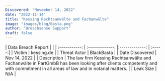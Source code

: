 ```yaml
---
Discovered: "November 14, 2022"
date: "2022-11-14"
title: "Kessing Rechtsanwälte und Fachanwälte"
image: "images/blog/Basta.png"
author: "Breachsense Support"
draft: false
---
```


| Data Breach Report           |              | 
| :-----------: | :-------------:     |:-------------:    | :-----:|
| Victim      | kessing.de      | 
| Threat Actor      | BlackBasta      | 
| Date Discovered      | Nov 14, 2022      | 
| Description      | The law firm Kessing Rechtsanwälte and Fachanwälte in PartGmbB has been looking after clients competently and with commitment in all areas of law and in notarial matters.      | 
| Leak Size      | N/A      | 

